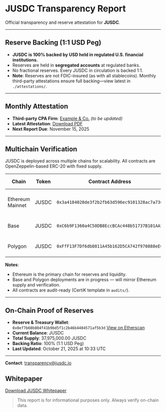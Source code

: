 # JUSDC Transparency Report

Official transparency and reserve attestation for **JUSDC**.

---

## Reserve Backing (1:1 USD Peg)

- **JUSDC is 100% backed by USD held in regulated U.S. financial institutions.**
- Reserves are held in **segregated accounts** at regulated banks.
- No fractional reserves. Every JUSDC in circulation is backed 1:1.
- **Note**: Reserves are not FDIC-insured (as with all stablecoins). Monthly third-party attestations ensure full backing—view latest in `./attestations/`.

---

## Monthly Attestation

- **Third-party CPA Firm**: [Example & Co.](https://example.com) *(to be updated)*
- **Latest Attestation**: [Download PDF](./attestations/2025-10-attestation.pdf)
- **Next Report Due**: November 15, 2025

---

## Multichain Verification

JUSDC is deployed across multiple chains for scalability. All contracts are OpenZeppelin-based ERC-20 with fixed supply.

| Chain            | Token  | Contract Address                             | Status                          | Explorer Link                                                                 |
|------------------|--------|----------------------------------------------|----------------------------------|-------------------------------------------------------------------------------|
| Ethereum Mainnet | JUSDC  | `0x3a4184028de3f2b2fb63d596ec9101328ac7a736` | Verified & Active (37.97M supply) | [View on Etherscan](https://etherscan.io/token/0x3a4184028de3f2b2fb63d596ec9101328ac7a736) |
| Base             | JUSDC  | `0xC6b9F1360a4C50DB8EccBCAc448b51737B101AA5` | Placeholder (Deploy Soon)       | [View on BaseScan](https://basescan.org/token/0xC6b9F1360a4C50DB8EccBCAc448b51737B101AA5) |
| Polygon          | JUSDC  | `0xFfF13F7Df6db0811A45b162D5CA742f970888eE0` | Placeholder (Deploy Soon)       | [View on PolygonScan](https://polygonscan.com/token/0xFfF13F7Df6db0811A45b162D5CA742f970888eE0) |

**Notes**:
- Ethereum is the primary chain for reserves and liquidity.
- Base and Polygon deployments are in progress — will mirror Ethereum supply and verification.
- All contracts are audit-ready (CertiK template in `audits/`).

---

## On-Chain Proof of Reserves
- **Reserve & Treasury Wallet**: `0x0ef7b60b804f41b9bd5f1c2b46b4404571af5b3d`
  [View on Etherscan](https://etherscan.io/address/0x0ef7b60b804f41b9bd5f1c2b46b4404571af5b3d#tokentxns)
- **Current Balance**:  JUSDC
- **Total Supply**: 37,975,000.00 JUSDC
- **Backing Ratio**: 100% (1:1 USD Peg)
- **Last Updated**: October 21, 2025 at 10:33 UTC


---

**Contact**: [transparency@jusdc.io](mailto:transparency@jusdc.io)
## Whitepaper
[Download JUSDC Whitepaper](https://jusdc-whitepaper.vercel.app/whitepaper.pdf)

> This report is for informational purposes only. Always verify on-chain data.
